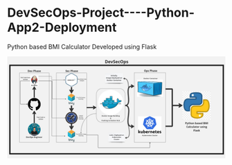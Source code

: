 # DevSecOps-Project----Python-App2-Deployment
Python based BMI Calculator Developed using Flask

<div align="center">

<img align="center" alt="coding" width="3000" src="https://github.com/yash509/DevSecOps-Project----Python-App2-Deployment/blob/main/DevSecOps%20Python%20BMI%20Calc%20Deployment.jpg">
</div
